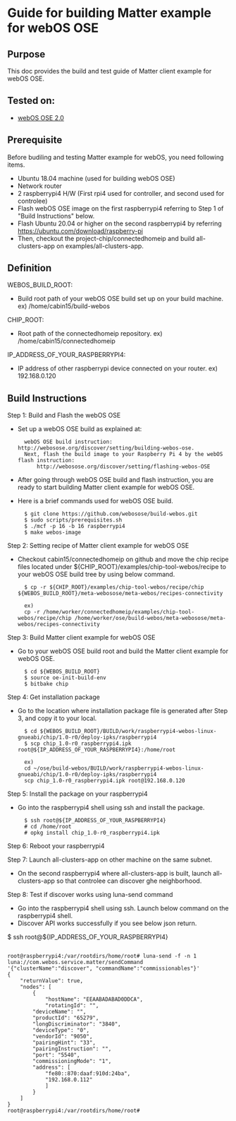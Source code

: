 # Guide for building Matter example for webOS OSE

## Purpose

This doc provides the build and test guide of Matter client example for webOS OSE.


## Tested on:
- [webOS OSE 2.0](https://www.webosose.org/)


## Prerequisite

Before budiling and testing Matter example for webOS, you need following items.

- Ubuntu 18.04 machine (used for building webOS OSE)
- Network router
- 2 raspberrypi4 H/W (First rpi4 used for controller, and second used for controlee)
- Flash webOS OSE image on the first raspberrypi4 referring to Step 1 of "Build Instructions" below.
- Flash Ubuntu 20.04 or higher on the second raspberrypi4 by referring https://ubuntu.com/download/raspberry-pi
- Then, checkout the project-chip/connectedhomeip and build all-clusters-app on examples/all-clusters-app.


## Definition
WEBOS_BUILD_ROOT:
- Build root path of your webOS OSE build set up on your build machine. ex) /home/cabin15/build-webos

CHIP_ROOT:
- Root path of the connectedhomeip repository. ex) /home/cabin15/connectedhomeip

IP_ADDRESS_OF_YOUR_RASPBERRYPI4:
- IP address of other raspberrypi device connected on your router. ex) 192.168.0.120


## Build Instructions
Step 1: Build and Flash the webOS OSE

- Set up a webOS OSE build as explained at:

        webOS OSE build instruction: http://webosose.org/discover/setting/building-webos-ose.
        Next, flash the build image to your Raspberry Pi 4 by the webOS flash instruction:
            http://webosose.org/discover/setting/flashing-webos-OSE

- After going through webOS OSE build and flash instruction, you are ready to start building Matter client example for webOS OSE.
- Here is a brief commands used for webOS OSE build.

        $ git clone https://github.com/webosose/build-webos.git
        $ sudo scripts/prerequisites.sh
        $ ./mcf -p 16 -b 16 raspberrypi4
        $ make webos-image


Step 2: Setting recipe of Matter client example for webOS OSE
- Checkout cabin15/connectedhomeip on github and move the chip recipe files located under ${CHIP_ROOT}/examples/chip-tool-webos/recipe to your webOS OSE build tree by using below command.

        $ cp -r ${CHIP_ROOT}/examples/chip-tool-webos/recipe/chip ${WEBOS_BUILD_ROOT}/meta-webosose/meta-webos/recipes-connectivity

        ex)
        cp -r /home/worker/connectedhomeip/examples/chip-tool-webos/recipe/chip /home/worker/ose/build-webos/meta-webosose/meta-webos/recipes-connectivity


Step 3: Build Matter client example for webOS OSE
- Go to your webOS OSE build root and build the Matter client example for webOS OSE.

        $ cd ${WEBOS_BUILD_ROOT}
        $ source oe-init-build-env
        $ bitbake chip



Step 4: Get installation package
- Go to the location where installation package file is generated after Step 3, and copy it to your local.

        $ cd ${WEBOS_BUILD_ROOT}/BUILD/work/raspberrypi4-webos-linux-gnueabi/chip/1.0-r0/deploy-ipks/raspberrypi4
        $ scp chip_1.0-r0_raspberrypi4.ipk root@${IP_ADDRESS_OF_YOUR_RASPBERRYPI4}:/home/root

        ex)
        cd ~/ose/build-webos/BUILD/work/raspberrypi4-webos-linux-gnueabi/chip/1.0-r0/deploy-ipks/raspberrypi4
        scp chip_1.0-r0_raspberrypi4.ipk root@192.168.0.120


Step 5: Install the package on your raspberrypi4
- Go into the raspberrypi4 shell using ssh and install the package.

        $ ssh root@${IP_ADDRESS_OF_YOUR_RASPBERRYPI4}
        # cd /home/root
        # opkg install chip_1.0-r0_raspberrypi4.ipk

Step 6: Reboot your raspberrypi4


Step 7: Launch all-clusters-app on other machine on the same subnet.
- On the second raspberrypi4 where all-clusters-app is built, launch all-clusters-app so that controlee can discover ghe neighborhood.

Step 8: Test if discover works using luna-send command
- Go into the raspberrypi4 shell using ssh. Launch below command on the raspberrypi4 shell.
- Discover API works successfully if you see below json return.

$ ssh root@${IP_ADDRESS_OF_YOUR_RASPBERRYPI4}

<pre><code>
root@raspberrypi4:/var/rootdirs/home/root# luna-send -f -n 1 luna://com.webos.service.matter/sendCommand '{"clusterName":"discover", "commandName":"commissionables"}'
{
    "returnValue": true,
    "nodes": [
        {
            "hostName": "EEAABADABAD0DDCA",
    	    "rotatingId": "",
	    "deviceName": "",
	    "productId": "65279",
	    "longDiscriminator": "3840",
	    "deviceType": "0",
  	    "vendorId": "9050",
	    "pairingHint": "33",
	    "pairingInstruction": "",
	    "port": "5540",
	    "commissioningMode": "1",
	    "address": [
	        "fe80::870:daaf:910d:24ba",
	        "192.168.0.112"
    	    ]
        }
    ]
}
root@raspberrypi4:/var/rootdirs/home/root#
</code></pre>
